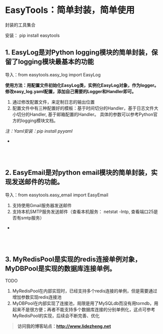 # EasyTools：简单封装，简单使用
封装的工具集合

安装： pip install easytools

## 1. EasyLog是对Python logging模块的简单封装，保留了logging模块最基本的功能
导入：from easytools.easy_log import EasyLog


**使用方法：用配置文件初始化EasyLog类，实例化EasyLog对象，作为logger。
修改easy_log.yaml配置，添加自己需要的Logger和Handler即可。**

1. 通过修改配置文件，来定制日志的输出位置
2. 配置文件中有三种配置好的模板：基于时间切分的Handler，基于日志文件大小切分的Handler, 基于邮箱配置的Handler。
具体的参数可以参考Python官方的logging模块文档。

*注：Yaml安装：pip install pyyaml*

-
<br>
<br>


## 2. EasyEmail是对python email模块的简单封装，实现发送邮件的功能。

导入：from easytools.easy_email import EasyEmail

1. 支持使用Gmail服务器发送邮件
2. 支持本机SMTP服务发送邮件（查看本机服务： netstat -lntp, 查看端口25是否有smtp服务）

-
<br>
<br>

## 3. MyRedisPool是实现的redis连接单例对象，MyDBPool是实现的数据库连接单例。

TODO<br>
1. MyRedisPool在内部实现时，已经支持多个redis连接的单例，但是需要通过增加参数实现redis连接池
2. MyDBPool在内部实现了连接池，局限是用了MySQLdb而没有用torndb，用起来不是很方便；再者不能支持多个数据库连接的分别单例化，这点可参考MyRedisPool的实现，后续会不断完善、优化


> **访问我的博客站点：http://www.lidezheng.net**



